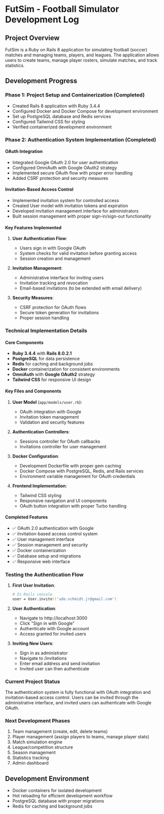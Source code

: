 # FutSim - Football Simulator Development Log

## Project Overview
FutSim is a Ruby on Rails 8 application for simulating football (soccer) matches and managing teams, players, and leagues. The application allows users to create teams, manage player rosters, simulate matches, and track statistics.

## Development Progress

### Phase 1: Project Setup and Containerization (Completed)
- Created Rails 8 application with Ruby 3.4.4
- Configured Docker and Docker Compose for development environment
- Set up PostgreSQL database and Redis services
- Configured Tailwind CSS for styling
- Verified containerized development environment

### Phase 2: Authentication System Implementation (Completed)
#### OAuth Integration
- Integrated Google OAuth 2.0 for user authentication
- Configured OmniAuth with Google OAuth2 strategy
- Implemented secure OAuth flow with proper error handling
- Added CSRF protection and security measures

#### Invitation-Based Access Control
- Implemented invitation system for controlled access
- Created User model with invitation tokens and expiration
- Developed invitation management interface for administrators
- Built session management with proper sign-in/sign-out functionality

#### Key Features Implemented
1. **User Authentication Flow**:
   - Users sign in with Google OAuth
   - System checks for valid invitation before granting access
   - Session creation and management

2. **Invitation Management**:
   - Administrative interface for inviting users
   - Invitation tracking and revocation
   - Email-based invitations (to be extended with email delivery)

3. **Security Measures**:
   - CSRF protection for OAuth flows
   - Secure token generation for invitations
   - Proper session handling

### Technical Implementation Details

#### Core Components
- **Ruby 3.4.4** with **Rails 8.0.2.1**
- **PostgreSQL** for data persistence
- **Redis** for caching and background jobs
- **Docker** containerization for consistent environments
- **OmniAuth** with **Google OAuth2** strategy
- **Tailwind CSS** for responsive UI design

#### Key Files and Components
1. **User Model** (`app/models/user.rb`):
   - OAuth integration with Google
   - Invitation token management
   - Validation and security features

2. **Authentication Controllers**:
   - Sessions controller for OAuth callbacks
   - Invitations controller for user management

3. **Docker Configuration**:
   - Development Dockerfile with proper gem caching
   - Docker Compose with PostgreSQL, Redis, and Rails services
   - Environment variable management for OAuth credentials

4. **Frontend Implementation**:
   - Tailwind CSS styling
   - Responsive navigation and UI components
   - OAuth button integration with proper Turbo handling

#### Completed Features
- ✅ OAuth 2.0 authentication with Google
- ✅ Invitation-based access control system
- ✅ User management interface
- ✅ Session management and security
- ✅ Docker containerization
- ✅ Database setup and migrations
- ✅ Responsive web interface

### Testing the Authentication Flow

1. **First User Invitation**:
   ```bash
   # In Rails console
   user = User.invite!('udo.schmidt.jr@gmail.com')
   ```

2. **User Authentication**:
   - Navigate to http://localhost:3000
   - Click "Sign in with Google"
   - Authenticate with Google account
   - Access granted for invited users

3. **Inviting New Users**:
   - Sign in as administrator
   - Navigate to /invitations
   - Enter email address and send invitation
   - Invited user can then authenticate

### Current Project Status
The authentication system is fully functional with OAuth integration and invitation-based access control. Users can be invited through the administrative interface, and invited users can authenticate with Google OAuth.

### Next Development Phases
1. Team management (create, edit, delete teams)
2. Player management (assign players to teams, manage player stats)
3. Match simulation engine
4. League/competition structure
5. Season management
6. Statistics tracking
7. Admin dashboard

## Development Environment
- Docker containers for isolated development
- Hot reloading for efficient development workflow
- PostgreSQL database with proper migrations
- Redis for caching and background jobs